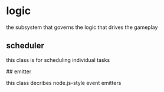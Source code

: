 # logic

the subsystem that governs the logic that drives the gameplay

## scheduler

this class is for scheduling individual tasks

## emitter

this class decribes node.js-style event emitters
